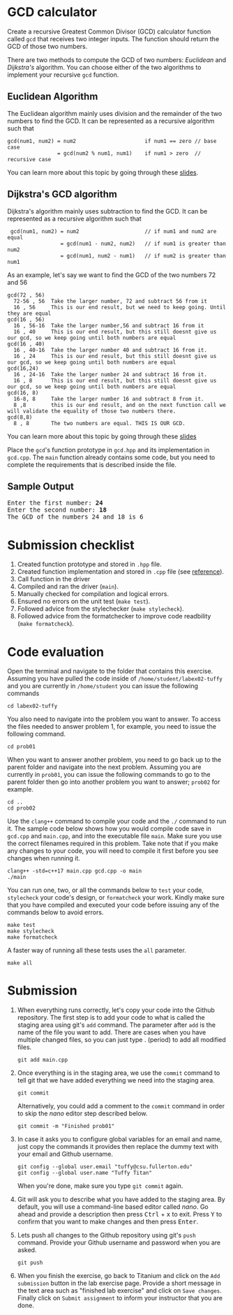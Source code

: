 # GCD calculator
Create a recursive Greatest Common Divisor (GCD) calculator function called `gcd` that receives two integer inputs. The function should return the GCD of those two numbers.

There are two methods to compute the GCD of two numbers: *Euclidean* and *Dijkstra's* algorithm. You can choose either of the two algorithms to implement your recursive `gcd` function.

## Euclidean Algorithm

The Euclidean algorithm mainly uses division and the remainder of the two numbers to find the GCD. It can be represented as a recursive algorithm such that

```
gcd(num1, num2) = num2                      if num1 == zero // base case
                = gcd(num2 % num1, num1)    if num1 > zero  // recursive case
```
You can learn more about this topic by going through these [slides](https://docs.google.com/presentation/d/11NvpHUof67flvwiDCzcMR4fMhZ2x56EOgDgrTa_dZ9M/edit?usp=sharing).

## Dijkstra's GCD algorithm

Dijkstra's algorithm mainly uses subtraction to find the GCD. It can be represented as a recursive algorithm such that

```
 gcd(num1, num2) = num2                     // if num1 and num2 are equal
                 = gcd(num1 - num2, num2)   // if num1 is greater than num2
                 = gcd(num1, num2 - num1)   // if num2 is greater than num1
```

As an example, let's say we want to find the GCD of the two numbers 72 and 56
```
gcd(72 , 56)
  72-56 , 56  Take the larger number, 72 and subtract 56 from it
  16 , 56     This is our end result, but we need to keep going. Until they are equal
gcd(16 , 56)
  16 , 56-16  Take the larger number,56 and subtract 16 from it
  16 , 40     This is our end result, but this still doesnt give us our gcd, so we keep going until both numbers are equal
gcd(16 , 40)
  16 , 40-16  Take the larger number 40 and subtract 16 from it.
  16 , 24     This is our end result, but this still doesnt give us our gcd, so we keep going until both numbers are equal
gcd(16,24)   
  16 , 24-16  Take the larger number 24 and subtract 16 from it.
  16 , 8      This is our end result, but this still doesnt give us our gcd, so we keep going until both numbers are equal
gcd(16, 8)   
  16-8, 8     Take the larger number 16 and subtract 8 from it.
  8 ,8        this is our end result, and on the next function call we will validate the equality of those two numbers there.
gcd(8,8)
  8 , 8       The two numbers are equal. THIS IS OUR GCD.
```
You can learn more about this topic by going through these [slides](https://docs.google.com/presentation/d/1EulZVpBq6cJmv_VSjzcpLW15FBCfacun6J9PMrxNRwE/edit?usp=sharing)

Place the `gcd`'s function prototype in `gcd.hpp` and its implementation in `gcd.cpp`. The `main` function already contains some code, but you need to complete the requirements that is described inside the file.

## Sample Output
<pre>
Enter the first number: <b>24</b>
Enter the second number: <b>18</b>
The GCD of the numbers 24 and 18 is 6
</pre>

# Submission checklist
1. Created function prototype and stored in `.hpp` file.
1. Created function implementation and stored in `.cpp` file (see [reference](https://github.com/ILXL-guides/function-file-organization)).
1. Call function in the driver
1. Compiled and ran the driver (`main`).
1. Manually checked for compilation and logical errors.
1. Ensured no errors on the unit test (`make test`).
1. Followed advice from the stylechecker (`make stylecheck`).
1. Followed advice from the formatchecker to improve code readbility (`make formatcheck`).

# Code evaluation
Open the terminal and navigate to the folder that contains this exercise. Assuming you have pulled the code inside of `/home/student/labex02-tuffy` and you are currently in `/home/student` you can issue the following commands

```
cd labex02-tuffy
```

You also need to navigate into the problem you want to answer. To access the files needed to answer problem 1, for example, you need to issue the following command.

```
cd prob01
```

When you want to answer another problem, you need to go back up to the parent folder and navigate into the next problem. Assuming you are currently in `prob01`, you can issue the following commands to go to the parent folder then go into another problem you want to answer; `prob02` for example.

```
cd ..
cd prob02
```

Use the `clang++` command to compile your code and the `./` command to run it. The sample code below shows how you would compile code save in `gcd.cpp` and `main.cpp`, and into the executable file `main`. Make sure you use the correct filenames required in this problem.  Take note that if you make any changes to your code, you will need to compile it first before you see changes when running it.

```
clang++ -std=c++17 main.cpp gcd.cpp -o main
./main
```

You can run one, two, or all the commands below to `test` your code, `stylecheck` your code's design, or `formatcheck` your work. Kindly make sure that you have compiled and executed your code before issuing any of the commands below to avoid errors.

```
make test
make stylecheck
make formatcheck
```

A faster way of running all these tests uses the `all` parameter.

```
make all
```

# Submission
1. When everything runs correctly,  let's copy your code into the Github repository. The first step is to add your code to what is called the staging area using git's `add` command. The parameter after `add` is the name of the file you want to add. There are cases when you have multiple changed files, so you can just type . (period) to add all modified files.

    ```
    git add main.cpp
    ```
1. Once everything is in the staging area, we use the `commit` command to tell git that we have added everything we need into the staging area.

    ```
    git commit
    ```
    Alternatively, you could add a comment to the `commit` command in order to skip the *nano* editor step described below.

    ```
    git commit -m "Finished prob01"
    ```
1. In case it asks you  to configure global variables for an email and name, just copy the commands it provides then replace the dummy text with your email and Github username.

    ```
    git config --global user.email "tuffy@csu.fullerton.edu"
    git config --global user.name "Tuffy Titan"
    ```
    When you're done, make sure you type `git commit` again.    
1. Git will ask you to describe what you have added to the staging area. By default, you will use a command-line based editor called *nano*. Go ahead and provide a description then press <kbd>Ctrl</kbd> + <kbd>x</kbd> to exit. Press <kbd>Y</kbd> to confirm that you want to make changes and then press <kbd>Enter</kbd>.
1. Lets push all changes to the Github repository using git's `push` command. Provide your Github username and password when you are asked.

    ```
    git push
    ```
1. When you finish the exercise, go back to Titanium and click on the `Add submission` button in the lab exercise page. Provide a short message in the text area such as "finished lab exercise" and click on `Save changes`. Finally click on `Submit assignment` to inform your instructor that you are done.
